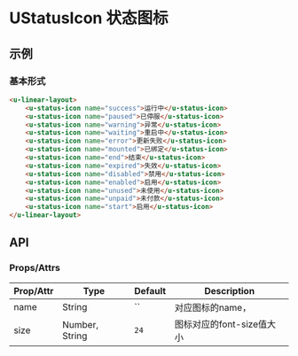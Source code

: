 # UStatusIcon 状态图标

## 示例
### 基本形式

``` html
<u-linear-layout>
    <u-status-icon name="success">运行中</u-status-icon>
    <u-status-icon name="paused">已停服</u-status-icon>
    <u-status-icon name="warning">异常</u-status-icon>
    <u-status-icon name="waiting">重启中</u-status-icon>
    <u-status-icon name="error">更新失败</u-status-icon>
    <u-status-icon name="mounted">已绑定</u-status-icon>
    <u-status-icon name="end">结束</u-status-icon>
    <u-status-icon name="expired">失效</u-status-icon>
    <u-status-icon name="disabled">禁用</u-status-icon>
    <u-status-icon name="enabled">启用</u-status-icon>
    <u-status-icon name="unused">未使用</u-status-icon>
    <u-status-icon name="unpaid">未付款</u-status-icon>
    <u-status-icon name="start">启用</u-status-icon>
</u-linear-layout>
```

## API
### Props/Attrs

| Prop/Attr | Type | Default | Description |
| --------- | ---- | ------- | ----------- |
| name | String | `` | 对应图标的name， |
| size | Number, String | `24` | 图标对应的font-size值大小 |
